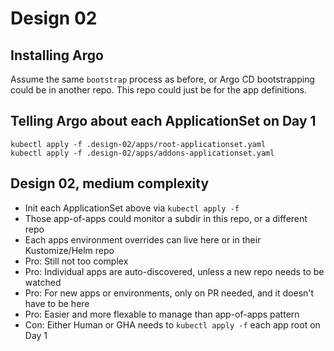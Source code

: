 # Design 02

## Installing Argo

Assume the same `bootstrap` process as before, or Argo CD bootstrapping could be in another repo. This repo could just be for the app definitions.

## Telling Argo about each ApplicationSet on Day 1

```shell
kubectl apply -f .design-02/apps/root-applicationset.yaml
kubectl apply -f .design-02/apps/addons-applicationset.yaml
```

## Design 02, medium complexity

- Init each ApplicationSet above via `kubectl apply -f`
- Those app-of-apps could monitor a subdir in this repo, or a different repo
- Each apps environment overrides can live here or in their Kustomize/Helm repo
- Pro: Still not too complex
- Pro: Individual apps are auto-discovered, unless a new repo needs to be watched
- Pro: For new apps or environments, only on PR needed, and it doesn't have to be here
- Pro: Easier and more flexable to manage than app-of-apps pattern
- Con: Either Human or GHA needs to `kubectl apply -f` each app root on Day 1

